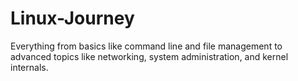 # Linux-Journey
Everything from basics like command line and file management to advanced topics like networking, system administration, and kernel internals.
